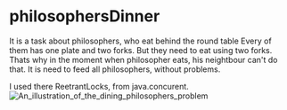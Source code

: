 # philosophersDinner
It is a task about philosophers, who eat behind the round table
Every of them has one plate and two forks.
But they need to eat using two forks.
Thats why in the moment when philosopher eats, his neightbour can't do that.
It is need to feed all philosophers, without problems.

I used there ReetrantLocks, from java.concurent.
![An_illustration_of_the_dining_philosophers_problem](https://user-images.githubusercontent.com/72294716/164613727-4d03fb85-f7ea-4e9c-aefa-c40791c0de06.png)
